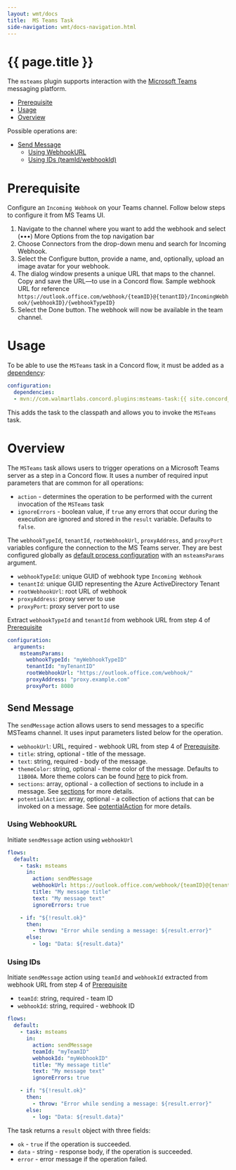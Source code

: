 ```yaml
---
layout: wmt/docs
title:  MS Teams Task
side-navigation: wmt/docs-navigation.html
---
```


# {{ page.title }}

The `msteams` plugin supports interaction with the [Microsoft Teams](https://teams.microsoft.com/)
messaging platform.

- [Prerequisite](#prerequisite)
- [Usage](#usage)
- [Overview](#overview)
    
Possible operations are:

- [Send Message](#send-message)
   - [Using WebhookURL](#using-webhookurl)
   - [Using IDs (teamId/webhookId)](#using-ids)

# Prerequisite

Configure an `Incoming Webhook` on your Teams channel. Follow below steps to
configure it from MS Teams UI.

1. Navigate to the channel where you want to add the webhook and select
(•••) More Options from the top navigation bar
2. Choose Connectors from the drop-down menu and search for Incoming Webhook.
3. Select the Configure button, provide a name, and, optionally, upload an
image avatar for your webhook.
4. The dialog window presents a unique URL that maps to the channel. Copy and
save the URL—to use in a Concord flow. Sample webhook URL for reference
`https://outlook.office.com/webhook/{teamID}@{tenantID}/IncomingWebhook/{webhookID}/{webhookTypeID}`
5. Select the Done button. The webhook will now be available in the team channel.

# Usage

To be able to use the `MSTeams` task in a Concord flow, it must be added as a
[dependency](../processes-v1/configuration.html#dependencies):

```yaml
configuration:
  dependencies:
  - mvn://com.walmartlabs.concord.plugins:msteams-task:{{ site.concord_plugins_version }}
```

This adds the task to the classpath and allows you to invoke the `MSTeams` task.

# Overview

The `MSTeams` task allows users to trigger operations on a Microsoft Teams server
as a step in a Concord flow. It uses a number of required input parameters that are
common for all operations:

- `action` - determines the operation to be performed with the current
  invocation of the `MSTeams` task
- `ignoreErrors` - boolean value, if `true` any errors that occur during the
  execution are ignored and stored in the `result` variable. Defaults to
  `false`.

The `webhookTypeId`, `tenantId`, `rootWebhookUrl`, `proxyAddress`, and `proxyPort` variables configure the connection to the MS Teams server. They are best configured globally as
[default process configuration](../getting-started/configuration.html#default-process-variables)
with an `msteamsParams` argument.

- `webhookTypeId`: unique GUID of webhook type `Incoming Webhook`
- `tenantId`:  unique GUID representing the Azure ActiveDirectory Tenant
- `rootWebhookUrl`: root URL of webhook
- `proxyAddress`: proxy server to use
- `proxyPort`: proxy server port to use

Extract `webhookTypeId` and `tenantId` from webhook URL from step 4 of [Prerequisite](#prerequisite)

```yaml
configuration:
  arguments:
    msteamsParams:
      webhookTypeId: "myWebhookTypeID"
      tenantId: "myTenantID"
      rootWebhookUrl: "https://outlook.office.com/webhook/"
      proxyAddress: "proxy.example.com"
      proxyPort: 8080
```

## Send Message

The `sendMessage` action allows users to send messages to a specific MSTeams
channel. It uses input parameters listed below for the operation. 

- `webhookUrl`: URL, required - webhook URL from step 4 of [Prerequisite](#prerequisite).
- `title`: string, optional - title of the message.
- `text`: string, required - body of the message.
- `themeColor`: string, optional - theme color of the message. Defaults to
`11B00A`. More theme colors can be found [here](https://htmlcolorcodes.com/)
to pick from.
- `sections`: array, optional - a collection of sections to include in
a message. See [sections](https://docs.microsoft.com/en-us/outlook/actionable-messages/message-card-reference#section-fields)
for more details.
- `potentialAction`: array, optional - a collection of actions that can be
invoked on a message. See [potentialAction](https://docs.microsoft.com/en-us/outlook/actionable-messages/message-card-reference#actions)
for more details.

### Using WebhookURL

Initiate `sendMessage` action using `webhookUrl`

```yaml
flows:
  default:
    - task: msteams
      in:
        action: sendMessage
        webhookUrl: https://outlook.office.com/webhook/{teamID}@{tenantID}/IncomingWebhook/{webhookID}/{webhookTypeID}
        title: "My message title"
        text: "My message text"
        ignoreErrors: true

    - if: "${!result.ok}"
      then:
        - throw: "Error while sending a message: ${result.error}"
      else:
        - log: "Data: ${result.data}"
```

### Using IDs

Initiate `sendMessage` action using `teamId` and `webhookId` extracted from webhook URL from step 4 of [Prerequisite](#prerequisite)

- `teamId`: string, required - team ID
- `webhookId`: string, required - webhook ID

```yaml
flows:
  default:
    - task: msteams
      in:
        action: sendMessage
        teamId: "myTeamID"
        webhookId: "myWebhookID"
        title: "My message title"
        text: "My message text"
        ignoreErrors: true

    - if: "${!result.ok}"
      then:
        - throw: "Error while sending a message: ${result.error}"
      else:
        - log: "Data: ${result.data}"
```

The task returns a `result` object with three fields:

- `ok` - `true` if the operation is succeeded.
- `data` - string - response body, if the operation is succeeded.
- `error` - error message if the operation failed.
